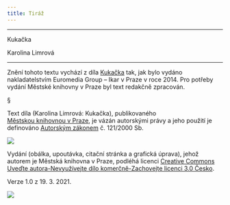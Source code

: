 ```yaml
---
title: Tiráž
---
```


***

Kukačka

Karolina Limrová


***

Znění tohoto textu vychází z díla [Kukačka](https://search.mlp.cz/cz/titul/kukacka/4033819/#book-content) tak, jak bylo vydáno nakladatelstvím Euromedia Group – Ikar v Praze v roce 2014. Pro potřeby vydání Městské knihovny v Praze byl text redakčně zpracován.

§

Text díla (Karolina Limrová: Kukačka), publikovaného [Městskou knihovnou v Praze](https://www.mlp.cz/cz/), je vázán autorskými právy a jeho použití je definováno [Autorským zákonem](https://www.mkcr.cz/predpisy-zakonu-709.html) č. 121/2000 Sb.

![](../Images/image001.jpg)

Vydání (obálka, upoutávka, citační stránka a grafická úprava), jehož autorem je Městská knihovna v Praze, podléhá licenci [Creative Commons Uveďte autora-Nevyužívejte dílo komerčně-Zachovejte licenci 3.0 Česko](https://creativecommons.org/licenses/by-nc-sa/3.0/cz/).

  

Verze 1.0 z 19. 3. 2021.

![](../Images/image002.jpg)
